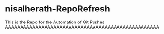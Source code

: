# nisalherath-RepoRefresh
This is the Repo for the Automation of Git Pushes
AAAAAAAAAAAAAAAAAAAAAAAAAAAAAAAAAAAAAAAAAAAAAAAAAAA